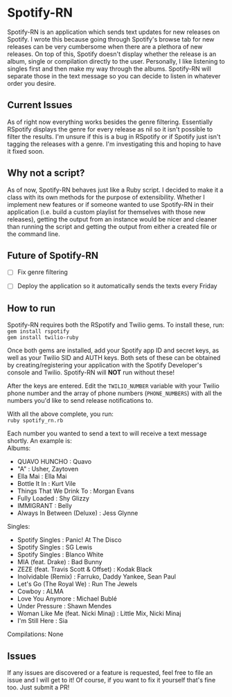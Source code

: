 # Spotify-RN
Spotify-RN is an application which sends text updates for new releases on Spotify. I wrote this because going through Spotify's browse tab for new releases can be very cumbersome when there are a plethora of new releases. On top of this, Spotify doesn't display whether the release is an album, single or compilation directly to the user. Personally, I like listening to singles first and then make my way through the albums. Spotify-RN will separate those in the text message so you can decide to listen in whatever order you desire.

## Current Issues
As of right now everything works besides the genre filtering. Essentially RSpotify displays the genre for every release as nil so it isn't possible to filter the results. I'm unsure if this is a bug in RSpotify or if Spotify just isn't tagging the releases with a genre. I'm investigating this and hoping to have it fixed soon.

## Why not a script?
As of now, Spotify-RN behaves just like a Ruby script. I decided to make it a class with its own methods for the purpose of extensibility. Whether I implement new features or if someone wanted to use Spotify-RN in their application (i.e. build a custom playlist for themselves with those new releases), getting the output from an instance would be nicer and cleaner than running the script and getting the output from either a created file or the command line.

## Future of Spotify-RN
- [ ] Fix genre filtering
- [ ] Deploy the application so it automatically sends the texts every Friday


## How to run
Spotify-RN requires both the RSpotify and Twilio gems. To install these, run:
<br>`gem install rspotify`
<br>`gem install twilio-ruby`

Once both gems are installed, add your Spotify app ID and secret keys, as well as your Twilio SID and AUTH keys. Both sets of these can be obtained by creating/registering your application with the Spotify Developer's console and Twilio. Spotify-RN will **NOT** run without these!

After the keys are entered. Edit the `TWILIO_NUMBER` variable with your Twilio phone number and the array of phone numbers (`PHONE_NUMBERS`) with all the numbers you'd like to send release notifications to.

With all the above complete, you run:
<br>`ruby spotify_rn.rb`

Each number you wanted to send a text to will receive a text message shortly. An example is:
<br>Albums:
- QUAVO HUNCHO : Quavo
- "A" : Usher, Zaytoven
- Ella Mai : Ella Mai
- Bottle It In : Kurt Vile
- Things That We Drink To : Morgan Evans
- Fully Loaded : Shy Glizzy
- IMMIGRANT : Belly
- Always In Between (Deluxe) : Jess Glynne

Singles:
- Spotify Singles : Panic! At The Disco
- Spotify Singles : SG Lewis
- Spotify Singles : Blanco White
- MIA (feat. Drake) : Bad Bunny
- ZEZE (feat. Travis Scott & Offset) : Kodak Black
- Inolvidable (Remix) : Farruko, Daddy Yankee, Sean Paul
- Let's Go (The Royal We) : Run The Jewels
- Cowboy : ALMA
- Love You Anymore : Michael Bublé
- Under Pressure : Shawn Mendes
- Woman Like Me (feat. Nicki Minaj) : Little Mix, Nicki Minaj
- I'm Still Here : Sia

Compilations:
None

## Issues
If any issues are discovered or a feature is requested, feel free to file an issue and I will get to it! Of course, if you want to fix it yourself that's fine too. Just submit a PR!
